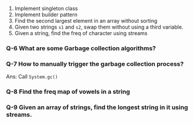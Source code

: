 1. Implement singleton class
1. Implement builder pattern
1. Find the second largest element in an array without sorting
1. Given two strings `s1` and `s2`, swap them without using a third variable.
1. Given a string, find the freq of character using streams

### Q-6 What are some Garbage collection algorithms?


### Q-7 How to manually trigger the garbage collection process?

Ans: Call `System.gc()`

### Q-8 Find the freq map of vowels in a string

### Q-9 Given an array of strings, find the longest string in it using streams.


